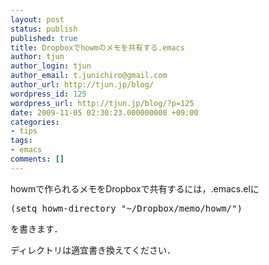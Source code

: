 ```yaml
---
layout: post
status: publish
published: true
title: Dropboxでhowmのメモを共有する.emacs
author: tjun
author_login: tjun
author_email: t.junichiro@gmail.com
author_url: http://tjun.jp/blog/
wordpress_id: 125
wordpress_url: http://tjun.jp/blog/?p=125
date: 2009-11-05 02:30:23.000000000 +09:00
categories:
- tips
tags:
- emacs
comments: []
---
```

howmで作られるメモをDropboxで共有するには，.emacs.elに

<pre>
(setq howm-directory "~/Dropbox/memo/howm/")
</pre>
を書きます．

ディレクトリは適宜書き換えてください．
